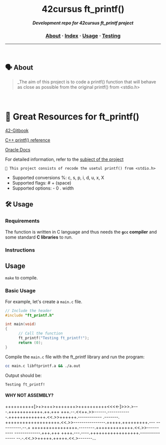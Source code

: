 <h1 align="center">
	42cursus ft_printf()
</h1>

<p align="center">
	<b><i>Development repo for 42cursus ft_printf project</i></b><br>
</p>


<h3 align="center">
	<a href="#%EF%B8%8F-about">About</a>
	<span> · </span>
	<a href="#-index">Index</a>
	<span> · </span>
	<a href="#%EF%B8%8F-usage">Usage</a>
	<span> · </span>
	<a href="#-testing">Testing</a>
</h3>

---
<br>

## 🗣️ About

> _The aim of this project is to code a printf() function that will behave as close as possible from the original printf() from &lt;stdio.h&gt;

<br>

# 🧐 Great Resources for ft_printf()

[42-Gitbook](https://42-cursus.gitbook.io/guide)

[C++ printf() reference](https://cplusplus.com/reference/cstdio/printf/#google_vignette) 

[Oracle Docs](https://docs.oracle.com/cd/E19253-01/817-6223/chp-fmt-1.2/index.html)

For detailed information, refer to the [subject of the project](https://github.com/MarkosComK/42-Printf/files/15138450/en.subject.pdf)


	🚀 This project consists of recode the usetul printf() from <stdio.h> 


- Supported conversions %: c, s, p, i, d, u, x, X
- Supported flags: # + (space)
- Supported options: - 0 . width

## 🛠️ Usage

### Requirements

The function is written in C language and thus needs the **`gcc` compiler** and some standard **C libraries** to run.

### Instructions

## Usage

``make`` to compile.

### Basic Usage
For example, let's create a ``main.c`` file.

```c
// Include the header
#include "ft_printf.h"

int main(void)
{
      // Call the function
      ft_printf("Testing ft_printf!");
      return (0);
}
```

Compile the ``main.c`` file with the ft_printf library and run the program:
```bash
cc main.c libftprintf.a && ./a.out
```
Output should be:
```
Testing ft_printf!
```

#### WHY NOT ASSEMBLY?

++++++++++[>+>+++>+++++++>++++++++++<<<<-]>>>.>---.++++++++++++.++.+++
+++.--.<<++.>>------.------------.+++++++++++++.<<.>>++++++.------------
.-------. +++++++++++++++++++.<<.>>----------------.+++++.+++++++++.---
----------.--.+ ++++++++++++++++.--------.+++++++++++++.<<.>>----------
-------------.+++.+++ ++++.---.----.+++++++++++++++++.---------------
--.-.<<.>>+++++.+++++.<<.>-------...